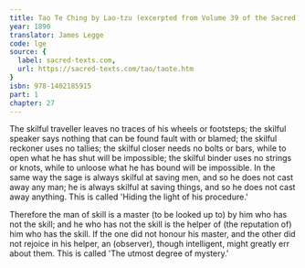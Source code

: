 ```yaml
---
title: Tao Te Ching by Lao-tzu (excerpted from Volume 39 of the Sacred Books of the East.)
year: 1890
translator: James Legge
code: lge
source: {
  label: sacred-texts.com,
  url: https://sacred-texts.com/tao/taote.htm
}
isbn: 978-1402185915
part: 1
chapter: 27
---
```

The skilful traveller leaves no traces of his wheels or footsteps;
the skilful speaker says nothing that can be found fault with or blamed;
the skilful reckoner uses no tallies; the skilful closer needs no bolts or bars, while to open what he has shut will be impossible;
the skilful binder uses no strings or knots, while to unloose what he has bound will be impossible. In the same way the sage is always skilful at saving men, and so he does not cast away any man; he is always skilful at saving things, and so he does not cast away anything.
This is called 'Hiding the light of his procedure.' 

Therefore the man of skill is a master (to be looked up to) by him who has not the skill; and he who has not the skill is the helper of (the reputation of) him who has the skill. If the one did not honour his master, and the other did not rejoice in his helper, an (observer),
though intelligent, might greatly err about them. This is called 'The utmost degree of mystery.'